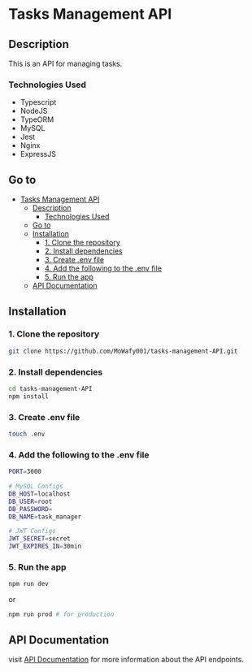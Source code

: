 # Tasks Management API
## Description
This is an API for managing tasks.
### Technologies Used
- Typescript
- NodeJS
- TypeORM
- MySQL
- Jest
- Nginx
- ExpressJS


## Go to
- [Tasks Management API](#tasks-management-api)
  - [Description](#description)
    - [Technologies Used](#technologies-used)
  - [Go to](#go-to)
  - [Installation](#installation)
    - [1. Clone the repository](#1-clone-the-repository)
    - [2. Install dependencies](#2-install-dependencies)
    - [3. Create .env file](#3-create-env-file)
    - [4. Add the following to the .env file](#4-add-the-following-to-the-env-file)
    - [5. Run the app](#5-run-the-app)
  - [API Documentation](#api-documentation)

## Installation
### 1. Clone the repository
```bash
git clone https://github.com/MoWafy001/tasks-management-API.git
```
### 2. Install dependencies
```bash
cd tasks-management-API
npm install
```
### 3. Create .env file
```bash 
touch .env
```
### 4. Add the following to the .env file
```bash
PORT=3000

# MySQL Configs
DB_HOST=localhost
DB_USER=root
DB_PASSWORD=
DB_NAME=task_manager

# JWT Configs
JWT_SECRET=secret
JWT_EXPIRES_IN=30min
```
### 5. Run the app
```bash
npm run dev
```
or
```bash
npm run prod # for production
```

## API Documentation
visit [API Documentation](https://app.swaggerhub.com/apis/DSQ8LJX2_1/Tasks-Management-API/1.0.0#/Task) for more information about the API endpoints.
